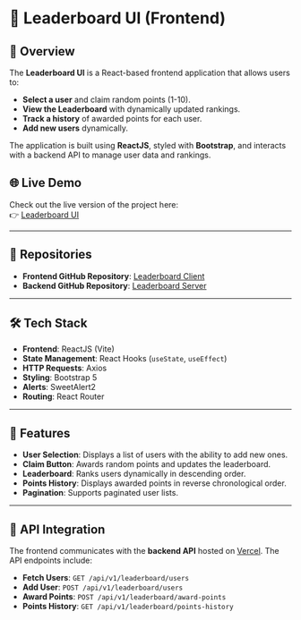 # 🎯 Leaderboard UI (Frontend)

## 🌟 Overview

The **Leaderboard UI** is a React-based frontend application that allows users to:

- **Select a user** and claim random points (1-10).
- **View the Leaderboard** with dynamically updated rankings.
- **Track a history** of awarded points for each user.
- **Add new users** dynamically.

The application is built using **ReactJS**, styled with **Bootstrap**, and interacts with a backend API to manage user data and rankings.

## 🌐 Live Demo

Check out the live version of the project here:  
👉 [Leaderboard UI](https://dainty-trifle-c79423.netlify.app/)

---

## 🔗 Repositories

- **Frontend GitHub Repository**: [Leaderboard Client](https://github.com/Sharanumesta/Leaderboard-client)
- **Backend GitHub Repository**: [Leaderboard Server](https://github.com/Sharanumesta/Leaderboard-server)

---

## 🛠️ Tech Stack

- **Frontend**: ReactJS (Vite)
- **State Management**: React Hooks (`useState`, `useEffect`)
- **HTTP Requests**: Axios
- **Styling**: Bootstrap 5
- **Alerts**: SweetAlert2
- **Routing**: React Router

---

## 🚀 Features

- **User Selection**: Displays a list of users with the ability to add new ones.
- **Claim Button**: Awards random points and updates the leaderboard.
- **Leaderboard**: Ranks users dynamically in descending order.
- **Points History**: Displays awarded points in reverse chronological order.
- **Pagination**: Supports paginated user lists.

---

## 🔗 API Integration

The frontend communicates with the **backend API** hosted on [Vercel](https://vercel.com/). The API endpoints include:

- **Fetch Users**: `GET /api/v1/leaderboard/users`
- **Add User**: `POST /api/v1/leaderboard/users`
- **Award Points**: `POST /api/v1/leaderboard/award-points`
- **Points History**: `GET /api/v1/leaderboard/points-history`

